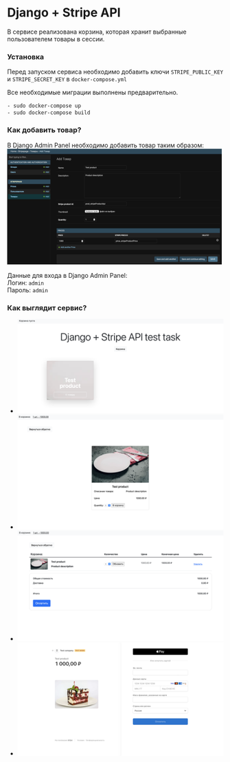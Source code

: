 # Django + Stripe API

В сервисе реализована корзина, которая хранит выбранные пользователем товары в сессии. 

### Установка

Перед запуском сервиса необходимо добавить ключи `STRIPE_PUBLIC_KEY` и `STRIPE_SECRET_KEY` в 
`docker-compose.yml` 

Все необходимые миграции выполнены предварительно.

```
- sudo docker-compose up
- sudo docker-compose build
```

### Как добавить товар?
В Django Admin Panel необходимо добавить товар таким образом: <br/>
<img src="images/1.png" width="500">

Данные для входа в Django Admin Panel: <br/>
Логин: `admin` <br/>
Пароль: `admin`

### Как выглядит сервис?
* <img src="images/2.png" width="500">
* <img src="images/3.png" width="500">
* <img src="images/4.png" width="500">
* <img src="images/5.png" width="500">